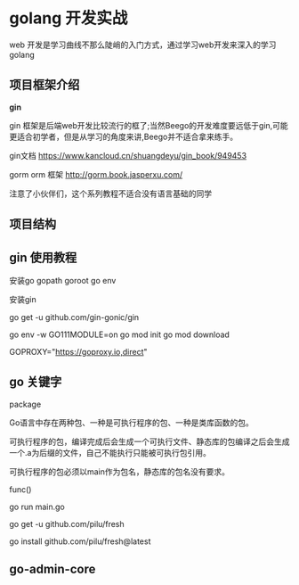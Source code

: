# golang 开发实战
web 开发是学习曲线不那么陡峭的入门方式，通过学习web开发来深入的学习golang

## 项目框架介绍

**gin**

gin 框架是后端web开发比较流行的框了;当然Beego的开发难度要远低于gin,可能更适合初学者，但是从学习的角度来讲,Beego并不适合拿来练手。

gin文档 https://www.kancloud.cn/shuangdeyu/gin_book/949453

gorm orm 框架 http://gorm.book.jasperxu.com/

注意了小伙伴们，这个系列教程不适合没有语言基础的同学

## 项目结构

## gin 使用教程

安装go 
gopath goroot
go env

安装gin 

go get -u github.com/gin-gonic/gin

go env -w GO111MODULE=on
go mod init
go mod download

GOPROXY="https://goproxy.io,direct"

## go 关键字
package

Go语言中存在两种包、一种是可执行程序的包、一种是类库函数的包。

可执行程序的包，编译完成后会生成一个可执行文件、静态库的包编译之后会生成一个.a为后缀的文件，自己不能执行只能被可执行包引用。

可执行程序的包必须以main作为包名，静态库的包名没有要求。

func()

go run main.go

go get -u github.com/pilu/fresh

go install github.com/pilu/fresh@latest

## go-admin-core




